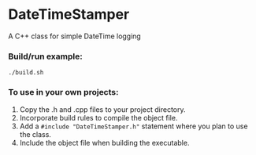 # DateTimeStamper

A C++ class for simple DateTime logging 

### Build/run example:

```
./build.sh
```

### To use in your own projects:

1. Copy the .h and .cpp files to your project directory.
2. Incorporate build rules to compile the object file. 
3. Add a `#include "DateTimeStamper.h"` statement where you plan to use the class.
4. Include the object file when building the executable.

